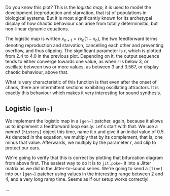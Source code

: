 Do you know this plot? This is the _logistic map_, it is used to model the development (reproduction and starvation, that is) of populations in biological systems. But it is most significantly known for its archetypal display of how chaotic behaviour can arise from totally deterministic, but non-linear dynamic equations.

The logistic map is written $x_{n+1} = rx_{n}(1-x_{n})$, the two feedforward terms denoting reproduction and starvation, cancelling each other and preventing overflow, and thus clipping. The significant parameter is $r$, which is plotted from 2.4 to 4.0 in the previous plot. Depending on it, the output sequence tends to either converge towards one value, as when $r$ is below 3, or oscillate between two or more values, as between 3 and 3.567, or display chaotic behaviour, above that.

What is very characteristic of this function is that even after the onset of chaos, there are intermittent sections exhibiting oscillating attractors. It is exactly this behaviour which makes it very interesting for sound synthesis.

## Logistic `[gen~]`

We implement the logistic map in a `[gen~]` patcher, again, because it allows us to implement a feedforward loop easily. Let's start with that. We use a _named_ `[history]` object this time, name it x and give it an initial value of 0.5. As denoted in the equation, we multiply that by its complement, that is, one minus that value. Afterwards, we multiply by the parameter $r$, and clip to protect our ears. 

We're going to verify that this is correct by plotting that bifurcation diagram from above first. The easiest way to do it is to `jit.poke~` it into a Jitter matrix as we did in the Jitter-to-sound series. We're going to send a `[line]` into our `[gen~]` patcher using values in the interesting range between 2 and 4, and a very long ramp time. Seems as if our setup works correctly!

...
